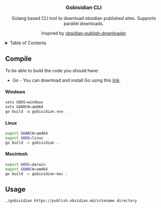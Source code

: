 <p align="center">

<h3 align="center">Gobisidian CLI</h3>

<p align="center">
    Golang based CLI tool to download obsidian published sites. Supports parallel downloads.
</p>

<p align="center">
    Inspired by <a href="https://github.com/Saghetti0/obsidian-publish-downloader">obsidian-publish-downloader</a>
</p>


<!-- TABLE OF CONTENTS -->
<details>
  <summary>Table of Contents</summary>
  <ol>
   <li><a href="#compile">Compile</a></li>
    <li><a href="#usage">Usage</a></li>
  </ol>
</details>

## Compile

To be able to build the code you should have:

* Go - You can download and install Go using this [link](https://golang.org/doc/install).

#### Windows

``` powershell
setx GOOS=windows 
setx GOARCH=amd64
go build -o gobisidian.exe .
```

#### Linux

``` bash
export GOARCH=amd64
export GOOS=linux
go build -o gobisidian .
```

#### Macintosh

``` bash
export GOOS=darwin 
export GOARCH=amd64
go build -o gobisidian-mac .
```

## Usage

``` bash
./gobisidian https://publish.obsidian.md/sitename directory
```
